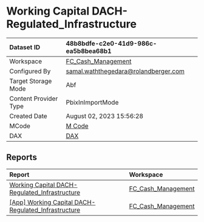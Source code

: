 



# Working Capital DACH- Regulated_Infrastructure

|Dataset ID|48b8bdfe-c2e0-41d9-986c-ea5b8bea68b1|
| :--- | :--- |
|Workspace|[FC_Cash_Management](../Workspaces/FC_Cash_Management.md)|
|Configured By|samal.waththegedara@rolandberger.com|
|Target Storage Mode|Abf|
|Content Provider Type|PbixInImportMode|
|Created Date|August 02, 2023 15:56:28|
|MCode|[M Code](./Working-Capital-DACH--Regulated_Infrastructure/mcode.md)|
|DAX|[DAX](./Working-Capital-DACH--Regulated_Infrastructure/dax.md)|

## Reports

|Report|Workspace|
| :--- | :--- |
|[Working Capital DACH- Regulated_Infrastructure](../Reports/Working-Capital-DACH--Regulated_Infrastructure.md)|[FC_Cash_Management](../Workspaces/FC_Cash_Management.md)|
|[[App] Working Capital DACH- Regulated_Infrastructure](../Reports/[App]-Working-Capital-DACH--Regulated_Infrastructure.md)|[FC_Cash_Management](../Workspaces/FC_Cash_Management.md)|
